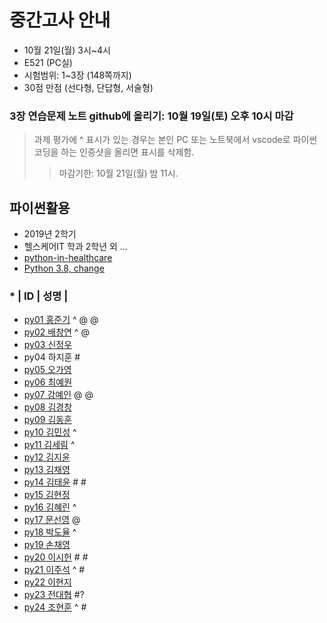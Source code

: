 # 중간고사 안내
- 10월 21일(월) 3시~4시
- E521 (PC실)
- 시험범위: 1~3장 (148쪽까지)
- 30점 만점 (선다형, 단답형, 서술형)

### 3장 연습문제 노트 github에 올리기: 10월 19일(토) 오후 10시 마감
> 과제 평가에 ^ 표시가 있는 경우는 본인 PC 또는 노트북에서 vscode로 파이썬 코딩을 하는 인증샷을 올리면 표시를 삭제함.
>> 마감기한: 10월 21일(월) 밤 11시.


## 파이썬활용
- 2019년 2학기 
- 헬스케어IT 학과 2학년 외 ...
- [python-in-healthcare](https://data-flair.training/blogs/python-in-healthcare/)
- [Python 3.8, change](https://www.44bits.io/ko/post/python-3-8-release-note-summary)

### * | ID | 성명 |
- [py01	홍준기](https://github.com/hjg5015/py01) ^ @ @
- [py02	배창연](https://github.com/py02/py02)  ^ @
- [py03	신정우](https://github.com/wjddn1998/py03)
- py04	하지훈  #
- [py05	오가영](https://github.com/OGa-young/py05) 
- [py06	최예원](https://github.com/tiger0854/py06) 
- [py07	강예인](https://github.com/KangYein/py07)  @ @
- [py08	김경창](https://github.com/rudckd0103/py08) 
- [py09	김동훈](https://github.com/rlaehdgns03/py09)
- [py10	김민성](https://github.com/minseongkimpy/py10) ^
- [py11	김세림](https://github.com/seelvita/py11) ^
- [py12	김지윤](https://github.com/KIMJIYOON-PYTHON/py12)
- [py13	김채영](https://github.com/kimchaeyoung-student/py13)
- [py14	김태윤](https://github.com/taeyoon-99/py14) # #
- [py15	김현정](https://github.com/dasdasqs2/py15)
- [py16	김혜린](https://github.com/Kim-Hyerin/py16) ^
- [py17	문선영](https://github.com/anstjsdud/py17) @
- [py18	박도율](https://github.com/DoyulPark/py_18) ^
- [py19	손채영](https://github.com/chaeyeongSon/py19)
- [py20	이시헌](https://github.com/LSH-123/py20) # #
- [py21	이주석](https://github.com/LEEJUSEOK/py21) ^ # 
- [py22	이현지](https://github.com/ji91134/py_22)
- [py23	전대협](https://github.com/eoguq555/py23) #?
- [py24	조현훈](https://github.com/cky2675/py24) ^ #
